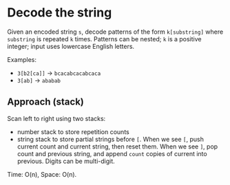 # Decode the string

Given an encoded string `s`, decode patterns of the form `k[substring]` where `substring` is repeated `k` times. Patterns can be nested; `k` is a positive integer; input uses lowercase English letters.

Examples:
- `3[b2[ca]]` → `bcacabcacabcaca`
- `3[ab]` → `ababab`

## Approach (stack)
Scan left to right using two stacks:
- number stack to store repetition counts
- string stack to store partial strings before `[`.
When we see `[`, push current count and current string, then reset them. When we see `]`, pop count and previous string, and append `count` copies of current into previous. Digits can be multi-digit.

Time: O(n), Space: O(n).
